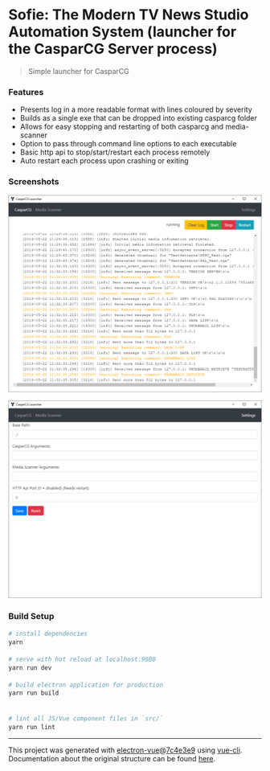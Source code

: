 # Sofie: The Modern TV News Studio Automation System (launcher for the CasparCG Server process)

> Simple launcher for CasparCG

### Features
 * Presents log in a more readable format with lines coloured by severity
 * Builds as a single exe that can be dropped into existing casparcg folder
 * Allows for easy stopping and restarting of both casparcg and media-scanner
 * Option to pass through command line options to each executable
 * Basic http api to stop/start/restart each process remotely
 * Auto restart each process upon crashing or exiting

### Screenshots

![](doc/screenshot.png)

![](doc/settings.png)

### Build Setup

``` bash
# install dependencies
yarn

# serve with hot reload at localhost:9080
yarn run dev

# build electron application for production
yarn run build


# lint all JS/Vue component files in `src/`
yarn run lint

```

---

This project was generated with [electron-vue](https://github.com/SimulatedGREG/electron-vue)@[7c4e3e9](https://github.com/SimulatedGREG/electron-vue/tree/7c4e3e90a772bd4c27d2dd4790f61f09bae0fcef) using [vue-cli](https://github.com/vuejs/vue-cli). Documentation about the original structure can be found [here](https://simulatedgreg.gitbooks.io/electron-vue/content/index.html).
